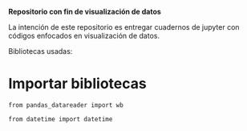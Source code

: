 **Repositorio con fin de visualización de datos**

La intención de este repositorio es entregar cuadernos de jupyter con códigos enfocados en visualización de datos.

Bibliotecas usadas:
# Importar bibliotecas
`from pandas_datareader import wb`

`from datetime import datetime`

